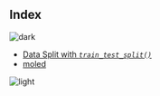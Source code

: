 ## Index
![dark](https://user-images.githubusercontent.com/12748752/126882595-d1f5449e-14bb-4ab3-809c-292caf0858a1.png)
* [Data Split with _`train_test_split()`_](https://github.com/iAmKankan/MachineLearning_With_Python/blob/master/training_performance-evaluation/data_split.md)
* [moled](https://github.com/iAmKankan/Neural-Network/blob/main/model-evaluation/README.md)

![light](https://user-images.githubusercontent.com/12748752/126882596-b9ba4645-7001-435e-9a3c-d4416a2543c1.png)
